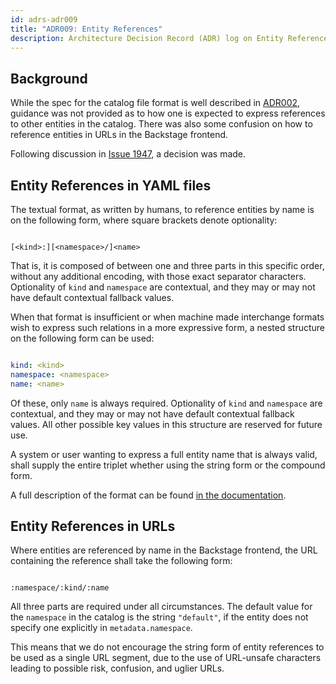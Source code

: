 ```yaml
---
id: adrs-adr009
title: "ADR009: Entity References"
description: Architecture Decision Record (ADR) log on Entity References
---
```

## Background

While the spec for the catalog file format is well described in
[ADR002](./adr002-default-catalog-file-format.md), guidance was not provided as
to how one is expected to express references to other entities in the catalog.
There was also some confusion on how to reference entities in URLs in the
Backstage frontend.

Following discussion in
[Issue 1947](https://github.com/backstage/backstage/issues/1947), a decision was
made.

## Entity References in YAML files

The textual format, as written by humans, to reference entities by name is on
the following form, where square brackets denote optionality:

```

[<kind>:][<namespace>/]<name>

```

That is, it is composed of between one and three parts in this specific order,
without any additional encoding, with those exact separator characters.
Optionality of `kind` and `namespace` are contextual, and they may or may not
have default contextual fallback values.

When that format is insufficient or when machine made interchange formats wish
to express such relations in a more expressive form, a nested structure on the
following form can be used:

```yaml

kind: <kind>
namespace: <namespace>
name: <name>

```

Of these, only `name` is always required. Optionality of `kind` and `namespace`
are contextual, and they may or may not have default contextual fallback values.
All other possible key values in this structure are reserved for future use.

A system or user wanting to express a full entity name that is always valid,
shall supply the entire triplet whether using the string form or the compound
form.

A full description of the format can be found
[in the documentation](https://backstage.io/docs/features/software-catalog/references).

## Entity References in URLs

Where entities are referenced by name in the Backstage frontend, the URL
containing the reference shall take the following form:

```

:namespace/:kind/:name

```

All three parts are required under all circumstances. The default value for the
`namespace` in the catalog is the string `"default"`, if the entity does not
specify one explicitly in `metadata.namespace`.

This means that we do not encourage the string form of entity references to be
used as a single URL segment, due to the use of URL-unsafe characters leading to
possible risk, confusion, and uglier URLs.
